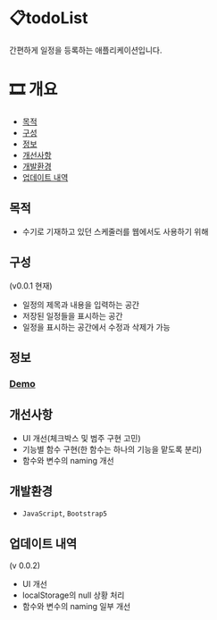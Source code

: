 # 📋todoList
간편하게 일정을 등록하는 애플리케이션입니다.

# 🎞️ 개요
- [목적](#목적)
- [구성](#구성)
- [정보](#정보)
- [개선사항](#개선사항)
- [개발환경](#개발환경)
- [업데이트 내역](#업데이트-내역)

## 목적
- 수기로 기재하고 있던 스케줄러를 웹에서도 사용하기 위해 

## 구성 
(v0.0.1 현재)
- 일정의 제목과 내용을 입력하는 공간
- 저장된 일정들을 표시하는 공간
- 일정을 표시하는 공간에서 수정과 삭제가 가능

## 정보
  ### [Demo](https://ohoraming.github.io/todoList/)
  
## 개선사항
- UI 개선(체크박스 및 범주 구현 고민)
- 기능별 함수 구현(한 함수는 하나의 기능을 맡도록 분리)
- 함수와 변수의 naming 개선
 
## 개발환경
- `JavaScript`, `Bootstrap5`

## 업데이트 내역
(v 0.0.2)
- UI 개선 
- localStorage의 null 상황 처리
- 함수와 변수의 naming 일부 개선
